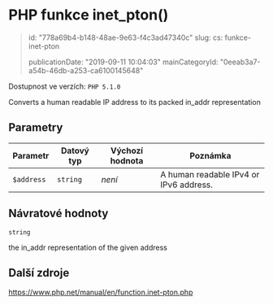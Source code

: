 PHP funkce inet_pton()
======================

> id: "778a69b4-b148-48ae-9e63-f4c3ad47340c"
> slug:
> 	cs: funkce-inet-pton
>
> publicationDate: "2019-09-11 10:04:03"
> mainCategoryId: "0eeab3a7-a54b-46db-a253-ca6100145648"

Dostupnost ve verzích: `PHP 5.1.0`

Converts a human readable IP address to its packed in_addr representation


Parametry
--------------

| Parametr | Datový typ | Výchozí hodnota | Poznámka |
|-----|-----|-----|-----|
| `$address` | `string` | *není* | A human readable IPv4 or IPv6 address. |


Návratové hodnoty
----------------

`string`

the in_addr representation of the given
address

Další zdroje
------------

https://www.php.net/manual/en/function.inet-pton.php
